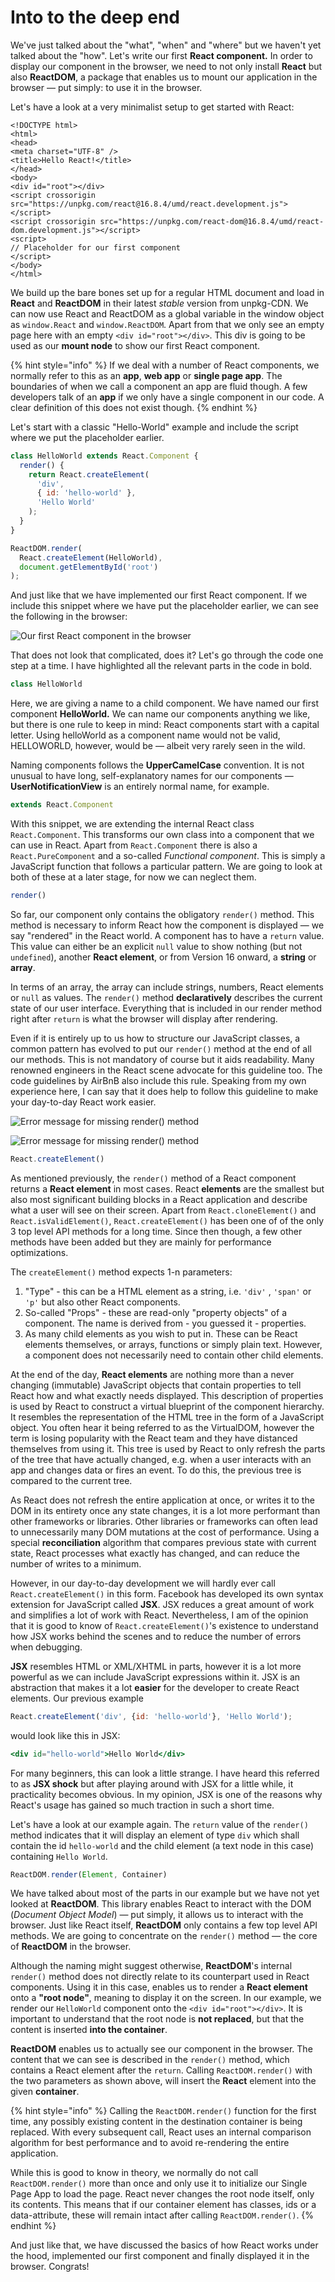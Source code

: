 # Into to the deep end

We've just talked about the "what", "when" and "where" but we haven't yet talked about the "how". Let's write our first **React component.** In order to display our component in the browser, we need to not only install **React** but also **ReactDOM**, a package that enables us to mount our application in the browser — put simply: to use it in the browser. 

Let's have a look at a very minimalist setup to get started with React:

```markup
<!DOCTYPE html>
<html>
<head>
<meta charset="UTF-8" />
<title>Hello React!</title>
</head>
<body>
<div id="root"></div>
<script crossorigin src="https://unpkg.com/react@16.8.4/umd/react.development.js"></script>
<script crossorigin src="https://unpkg.com/react-dom@16.8.4/umd/react-dom.development.js"></script>
<script>
// Placeholder for our first component
</script>
</body>
</html>
```

We build up the bare bones set up for a regular HTML document and load in **React** and **ReactDOM** in their latest _stable_ version from unpkg-CDN. We can now use React and ReactDOM as a global variable in the window object as `window.React` and `window.ReactDOM`. Apart from that we only see an empty page here with an empty `<div id="root"></div>`. This div is going to be used as our **mount node** to show our first React component. 

{% hint style="info" %}
If we deal with a number of React components, we normally refer to this as an **app**, **web app** or **single page app**. The boundaries of when we call a component an app are fluid though. A few developers talk of an **app** if we only have a single component in our code. A clear definition of this does not exist though.
{% endhint %}

Let's start with a classic "Hello-World" example and include the script where we put the placeholder earlier.

```javascript
class HelloWorld extends React.Component {
  render() {
    return React.createElement(
      'div', 
      { id: 'hello-world' }, 
      'Hello World'
    );
  }
}

ReactDOM.render(
  React.createElement(HelloWorld), 
  document.getElementById('root')
);
```

And just like that we have implemented our first React component. If we include this snippet where we have put the placeholder earlier, we can see the following in the browser:

![Our first React component in the browser](../.gitbook/assets/first-component.png)

That does not look that complicated, does it? Let's go through the code one step at a time. I have highlighted all the relevant parts in the code in bold.

```jsx
class HelloWorld 
```

Here, we are giving a name to a child component. We have named our first component **HelloWorld.** We can name our components anything we like, but there is one rule to keep in mind: React components start with a capital letter. Using helloWorld as a component name would not be valid, HELLOWORLD, however, would be — albeit very rarely seen in the wild. 

Naming components follows the **UpperCamelCase** convention. It is not unusual to have long, self-explanatory names for our components — **UserNotificationView** is an entirely normal name, for example.

```jsx
extends React.Component
```

With this snippet, we are extending the internal React class `React.Component`. This transforms our own class into a component that we can use in React. Apart from `React.Component` there is also a `React.PureComponent` and a so-called _Functional component_. This is simply a JavaScript function that follows a particular pattern. We are going to look at both of these at a later stage, for now we can neglect them.   

```jsx
render()
```

So far, our component only contains the obligatory `render()` method. This method is necessary to inform React how the component is displayed — we say "rendered" in the React world. A component has to have a `return` value. This value can either be an explicit `null` value to show nothing \(but not `undefined`\), another **React element**, or from Version 16 onward, a **string** or **array**. 

In terms of an array, the array can include strings, numbers, React elements or `null` as values. The `render()` method **declaratively** describes the current state of our user interface. Everything that is included in our render method right after `return` is what the browser will display after rendering. 

Even if it is entirely up to us how to structure our JavaScript classes, a common pattern has evolved to put our `render()` method at the end of all our methods. This is not mandatory of course but it aids readability. Many renowned engineers in the React scene advocate for this guideline too. The code guidelines by AirBnB also include this rule. Speaking from my own experience here, I can say that it does help to follow this guideline to make your day-to-day React work easier.

![Error message for missing render\(\) method](../.gitbook/assets/react-no-render-error.png)

![Error message for missing render\(\) method](../.gitbook/assets/invalid-react-element.png)

```jsx
React.createElement()
```

As mentioned previously, the `render()` method of a React component returns a **React element**  in most cases. React **elements** are the smallest but also most significant building blocks in a React application and describe what a user will see on their screen. Apart from `React.cloneElement()` and `React.isValidElement()`, `React.createElement()` has been one of of the only 3 top level API methods for a long time. Since then though, a few other methods have been added but they are mainly for performance optimizations. 

The `createElement()` method expects 1-n parameters:

1. "Type" - this can be a HTML element as a string, i.e. `'div'` , `'span'` or `'p'` but also other React components.
2. So-called "Props" - these are read-only "property objects" of a component.  The name is derived from - you guessed it - properties. 
3. As many child elements as you wish to put in. These can be React elements themselves, or arrays, functions or simply plain text. However, a component does not necessarily need to contain other child elements.

At the end of the day, **React elements** are nothing more than a never changing \(immutable\) JavaScript objects that contain properties to tell React how and what exactly needs displayed. This description of properties is used by React to construct a virtual blueprint of the component hierarchy. It resembles the representation of the HTML tree in the form of a JavaScript object. You often hear it being referred to as the VirtualDOM, however the term is losing popularity with the React team and they have distanced themselves from using it. This tree is used by React to only refresh the parts of the tree that have actually changed, e.g. when a user interacts with an app and changes data or fires an event. To do this, the previous tree is compared to the current tree.

As React does not refresh the entire application at once, or writes it to the DOM in its entirety once any state changes, it is a lot more performant than other frameworks or libraries. Other libraries or frameworks can often lead to unnecessarily many DOM mutations at the cost of performance. Using a special **reconciliation** algorithm that compares previous state with current state, React processes what exactly has changed, and can reduce the number of writes to a minimum.

However, in our day-to-day development we will hardly ever call `React.createElement()` in this form. Facebook has developed its own syntax extension for JavaScript called **JSX**. JSX reduces a great amount of work and simplifies a lot of work with React. Nevertheless, I am of the opinion that it is good to know of `React.createElement()`'s existence to understand how JSX works behind the scenes and to reduce the number of errors when debugging.

**JSX** resembles HTML or XML/XHTML in parts, however it is a lot more powerful as we can include JavaScript expressions within it. JSX is an abstraction that makes it a lot **easier** for the developer to create React elements. Our previous example

```jsx
React.createElement('div', {id: 'hello-world'}, 'Hello World');
```

would look like this in JSX:

```jsx
<div id="hello-world">Hello World</div>
```

For many beginners, this can look a little strange. I have heard this referred to as **JSX shock** but after playing around with JSX for a little while, it practicality becomes obvious. In my opinion, JSX is one of the reasons why React's usage has gained so much traction in such a short time.

Let's have a look at our example again. The `return` value of the `render()` method indicates that it will display an element of type `div` which shall contain the id `hello-world` and the child element \(a text node in this case\) containing `Hello World`. 

```jsx
ReactDOM.render(Element, Container)
```

We have talked about most of the parts in our example but we have not yet looked at **ReactDOM**. This library enables React to interact with the DOM \(_Document Object Model_\) — put simply, it allows us to interact with the browser. Just like React itself, **ReactDOM** only contains a few top level API methods. We are going to concentrate on the `render()` method — the core of **ReactDOM** in the browser.

Although the naming might suggest otherwise, **ReactDOM**'s internal `render()` method does not directly relate to its counterpart used in React components. Using it in this case, enables us to render a **React element**  onto a **"root node"**, meaning to display it on the screen. In our example, we render our `HelloWorld` component onto the `<div id="root"></div>`. It is important to understand that the root node is **not replaced**, but that the content is inserted **into the container**.

**ReactDOM** enables us to actually see our component in the browser. The content that we can see is described in the `render()` method, which contains a React element after the `return`. Calling `ReactDOM.render()` with the two parameters as shown above, will insert the **React** element into the given **container**. 

{% hint style="info" %}
Calling the `ReactDOM.render()` function for the first time, any possibly existing content in the destination container is being replaced. With every subsequent call, React uses an internal comparison algorithm for best performance and to avoid re-rendering the entire application.

While this is good to know in theory, we normally do not call `ReactDOM.render()` more than once and only use it to initialize our Single Page App to load the page. React never changes the root node itself, only its contents. This means that if our container element has classes, ids or a data-attribute, these will remain intact after calling `ReactDOM.render()`.
{% endhint %}

And just like that, we have discussed the basics of how React works under the hood, implemented our first component and finally displayed it in the browser. Congrats!

